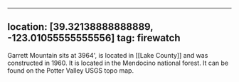 
---
location: [39.32138888888889, -123.01055555555556]
tag: firewatch
---

Garrett Mountain sits at 3964', is located in [[Lake County]] and was constructed in 1960. It is located in the Mendocino national forest. It can be found on the Potter Valley USGS topo map.
